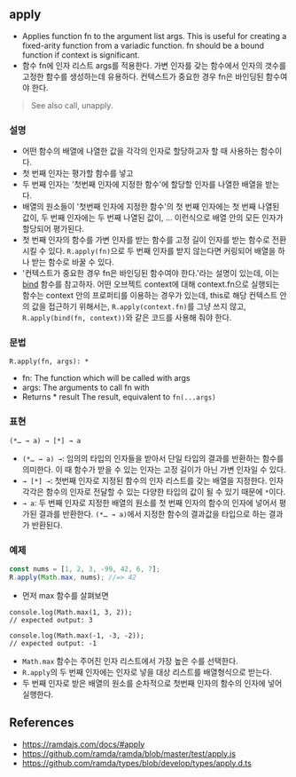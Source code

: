 ## apply
- Applies function fn to the argument list args. This is useful for creating a fixed-arity function from a variadic function. fn should be a bound function if context is significant.
- 함수 fn에 인자 리스트 args를 적용한다. 가변 인자를 갖는 함수에서 인자의 갯수를 고정한 함수를 생성하는데 유용하다. 컨텍스트가 중요한 경우 fn은 바인딩된 함수여야 한다.

> See also call, unapply.

### 설명
- 어떤 함수의 배열에 나열한 값을 각각의 인자로 할당하고자 할 때 사용하는 함수이다.
- 첫 번째 인자는 평가할 함수를 넣고
- 두 번째 인자는 '첫번째 인자에 지정한 함수'에 할당할 인자를 나열한 배열을 받는다.
- 배열의 원소들이 '첫번째 인자에 지정한 함수'의 첫 번째 인자에는 첫 번째 나열된 값이, 두 번째 인자에는 두 번째 나열된 값이, ... 이런식으로 배열 안의 모든 인자가 할당되어 평가된다.
- 첫 번째 인자의 함수를 가변 인자를 받는 함수를 고정 길이 인자를 받는 함수로 전환시킬 수 있다. `R.apply(fn)`으로 두 번째 인자를 받지 않는다면 커링되어 배열을 하나 받는 함수로 바꿀 수 있다.
- '컨텍스트가 중요한 경우 fn은 바인딩된 함수여야 한다.'라는 설명이 있는데, 이는 [bind](./bind.md) 함수를 참고하자. 어떤 오브젝트 context에 대해 context.fn으로 실행되는 함수는 context 안의 프로퍼티를 이용하는 경우가 있는데, this로 해당 컨텍스트 안의 값을 접근하기 위해서는, `R.apply(context.fn)`를 그냥 쓰지 않고, `R.apply(bind(fn, context))`와 같은 코드를 사용해 줘야 한다.

### 문법
```
R.apply(fn, args): *
```
- fn: The function which will be called with args
- args: The arguments to call fn with
- Returns * result The result, equivalent to `fn(...args)`

### 표현
```
(*… → a) → [*] → a
```
- `(*… → a) →`: 임의의 타입의 인자들을 받아서 단일 타입의 결과를 반환하는 함수를 의미한다. 이 때 함수가 받을 수 있는 인자는 고정 길이가 아닌 가변 인자일 수 있다.
- `→ [*] →`: 첫번째 인자로 지정된 함수의 인자 리스트를 갖는 배열을 지정한다. 인자 각각은 함수의 인자로 전달할 수 있는 다양한 타입의 값이 될 수 있기 때문에 `*`이다.
- `→ a`: 두 번째 인자로 지정한 배열의 원소를 첫 번째 인자의 함수의 인자에 넣어서 평가된 결과를 반환한다. `(*… → a)`에서 지정한 함수의 결과값을 타입으로 하는 결과가 반환된다.

### 예제
```js
const nums = [1, 2, 3, -99, 42, 6, 7];
R.apply(Math.max, nums); //=> 42
```
- 먼저 max 함수를 살펴보면
```
console.log(Math.max(1, 3, 2));
// expected output: 3

console.log(Math.max(-1, -3, -2));
// expected output: -1
```
- `Math.max` 함수는 주어진 인자 리스트에서 가장 높은 수를 선택한다.
- `R.apply`의 두 번째 인자에는 인자로 넣을 대상 리스트를 배열형식으로 받는다.
- 두 번째 인자로 받은 배열의 원소를 순차적으로 첫번째 인자의 함수의 인자에 넣어 실행한다.

## References
- https://ramdajs.com/docs/#apply
- https://github.com/ramda/ramda/blob/master/test/apply.js
- https://github.com/ramda/types/blob/develop/types/apply.d.ts
